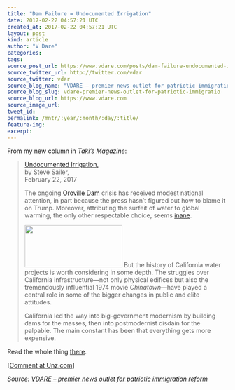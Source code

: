 ```yaml
---
title: "Dam Failure = Undocumented Irrigation"
date: 2017-02-22 04:57:21 UTC
created_at: 2017-02-22 04:57:21 UTC
layout: post
kind: article
author: "V Dare"
categories: 
tags: 
source_post_url: https://www.vdare.com/posts/dam-failure-undocumented-irrigation
source_twitter_url: http://twitter.com/vdar
source_twitter: vdar
source_blog_name: "VDARE – premier news outlet for patriotic immigration reform"
source_blog_slug: vdare-premier-news-outlet-for-patriotic-immigratio
source_blog_url: https://www.vdare.com
source_image_url: 
tweet_id:
permalink: /mntr/:year/:month/:day/:title/
feature-img: 
excerpt:
---
```

<div class="pf-content"><p>From my new column in <em>Taki’s Magazine</em>:</p>
<blockquote><p><a id="xlink_1_2" class="xlink" title="Anchor Link to This Paragraph" href="http://www.unz.com/isteve/#xlink_1_2" name="xlink_1_2"></a> <a title="http://takimag.com/article/undocumented_irrigation_steve_sailer/print#axzz4ZAy0zws3" href="http://takimag.com/article/undocumented_irrigation_steve_sailer/print#axzz4ZAy0zws3">Undocumented Irrigation, </a><br>
by Steve Sailer,<br>
February 22, 2017</p>
<p>The ongoing <a href="http://www.unz.com/isteve/at-oroville-risks-more-correlated-than-independent/">Oroville Dam</a> crisis has received modest national attention, in part because the press hasn’t figured out how to blame it on Trump. Moreover, attributing the surfeit of water to global warming, the only other respectable choice, seems <a href="https://www.nytimes.com/2017/02/14/us/oroville-dam-climate-change-california.html?_r=1">inane</a>.</p><div id="57966237cc52c74a5e1363c4" class="vdb_player vdb_57966237cc52c74a5e1363c456bcd17ce4b018167fea5539">    </div>
<p><a id="xlink_1_4" class="xlink" title="Anchor Link to This Paragraph" href="http://www.unz.com/isteve/#xlink_1_4" name="xlink_1_4"></a><a title="https://josmarlopes.files.wordpress.com/2015/02/jake-and-cross.jpg" href="https://josmarlopes.files.wordpress.com/2015/02/jake-and-cross.jpg"><img class="alignright" title="" src="https://josmarlopes.files.wordpress.com/2015/02/jake-and-cross.jpg" alt="" width="223" height="96"></a> But the history of California water projects is worth considering in some depth. The struggles over California infrastructure—not only physical edifices but also the tremendously influential 1974 movie <em>Chinatown</em>—have played a central role in some of the bigger changes in public and elite attitudes.</p>
<p><a id="xlink_1_5" class="xlink" title="Anchor Link to This Paragraph" href="http://www.unz.com/isteve/#xlink_1_5" name="xlink_1_5"></a>California led the way into big-government modernism by building dams for the masses, then into postmodernist disdain for the palpable. The main constant has been that everything gets more expensive.</p></blockquote>
<p><a id="xlink_1_6" class="xlink" title="Anchor Link to This Paragraph" href="http://www.unz.com/isteve/#xlink_1_6" name="xlink_1_6"></a>Read the whole thing <a title="http://takimag.com/article/undocumented_irrigation_steve_sailer/print#axzz4ZAy0zws3" href="http://takimag.com/article/undocumented_irrigation_steve_sailer/print#axzz4ZAy0zws3">there</a>.</p>
<p>[<a href="http://www.unz.com/isteve/dam-failure-undocumented-irrigation/">Comment at Unz.com</a>]</p>
</div><div class="">
    <i>Source: <a href="https://www.vdare.com">VDARE – premier news outlet for patriotic immigration reform</a></i>
</div>
